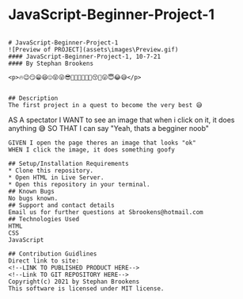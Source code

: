 # JavaScript-Beginner-Project-1

```We are simply sharpening our skills with begginer projects until we become 👑JavaScript Champions👑 

# JavaScript-Beginner-Project-1
![Preview of PROJECT](assets\images\Preview.gif)
#### JavaScript-Beginner-Project-1, 10-7-21
#### By Stephan Brookens

<p>🔥😉😏😁😆😍😝😜😎🤠🤪🤭🧐🤤🤗😚🤑😛😇😂😅</p>


## Description
The first project in a quest to become the very best 😅
```
AS A spectator
I WANT to see an image that when i click on it, it does anything 😅
SO THAT I can say "Yeah, thats a begginer noob"
```
GIVEN I open the page theres an image that looks "ok"
WHEN I click the image, it does something goofy

## Setup/Installation Requirements
* Clone this repository.
* Open HTML in Live Server.
* Open this repository in your terminal.
## Known Bugs
No bugs known.
## Support and contact details
Email us for further questions at Sbrookens@hotmail.com
## Technologies Used
HTML
CSS
JavaScript

## Contribution Guidlines 
Direct link to site:
<!--LINK TO PUBLISHED PRODUCT HERE-->
<!--Link TO GIT REPOSITORY HERE-->
Copyright(c) 2021 by Stephan Brookens
This software is licensed under MIT license.
